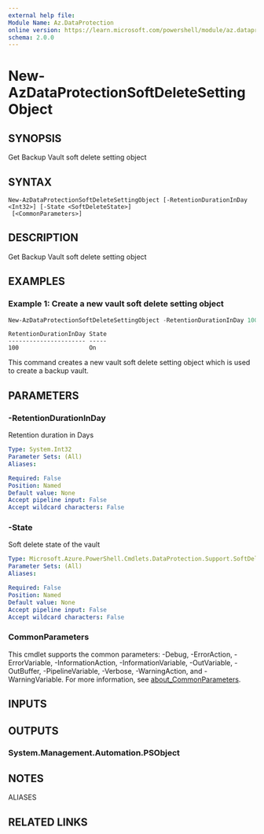 ```yaml
---
external help file:
Module Name: Az.DataProtection
online version: https://learn.microsoft.com/powershell/module/az.dataprotection/new-azdataprotectionsoftdeletesettingobject
schema: 2.0.0
---
```


# New-AzDataProtectionSoftDeleteSettingObject

## SYNOPSIS
Get Backup Vault soft delete setting object

## SYNTAX

```
New-AzDataProtectionSoftDeleteSettingObject [-RetentionDurationInDay <Int32>] [-State <SoftDeleteState>]
 [<CommonParameters>]
```

## DESCRIPTION
Get Backup Vault soft delete setting object

## EXAMPLES

### Example 1: Create a new vault soft delete setting object
```powershell
New-AzDataProtectionSoftDeleteSettingObject -RetentionDurationInDay 100 -State On
```

```output
RetentionDurationInDay State
---------------------- -----
100                    On
```

This command creates a new vault soft delete setting object which is used to create a backup vault.

## PARAMETERS

### -RetentionDurationInDay
Retention duration in Days

```yaml
Type: System.Int32
Parameter Sets: (All)
Aliases:

Required: False
Position: Named
Default value: None
Accept pipeline input: False
Accept wildcard characters: False
```

### -State
Soft delete state of the vault

```yaml
Type: Microsoft.Azure.PowerShell.Cmdlets.DataProtection.Support.SoftDeleteState
Parameter Sets: (All)
Aliases:

Required: False
Position: Named
Default value: None
Accept pipeline input: False
Accept wildcard characters: False
```

### CommonParameters
This cmdlet supports the common parameters: -Debug, -ErrorAction, -ErrorVariable, -InformationAction, -InformationVariable, -OutVariable, -OutBuffer, -PipelineVariable, -Verbose, -WarningAction, and -WarningVariable. For more information, see [about_CommonParameters](http://go.microsoft.com/fwlink/?LinkID=113216).

## INPUTS

## OUTPUTS

### System.Management.Automation.PSObject

## NOTES

ALIASES

## RELATED LINKS

